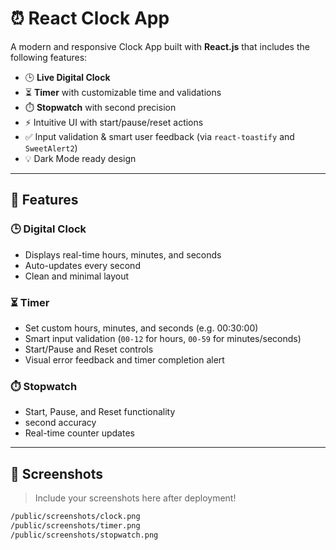 # ⏰ React Clock App

A modern and responsive Clock App built with **React.js** that includes the following features:

- 🕒 **Live Digital Clock**
- ⏳ **Timer** with customizable time and validations
- ⏱️ **Stopwatch** with second precision
- ⚡ Intuitive UI with start/pause/reset actions
- ✅ Input validation & smart user feedback (via `react-toastify` and `SweetAlert2`)
- 💡 Dark Mode ready design

---

## 🚀 Features

### 🕒 Digital Clock

- Displays real-time hours, minutes, and seconds
- Auto-updates every second
- Clean and minimal layout

### ⏳ Timer

- Set custom hours, minutes, and seconds (e.g. 00:30:00)
- Smart input validation (`00-12` for hours, `00-59` for minutes/seconds)
- Start/Pause and Reset controls
- Visual error feedback and timer completion alert

### ⏱️ Stopwatch

- Start, Pause, and Reset functionality
- second accuracy
- Real-time counter updates

---

## 📸 Screenshots

> Include your screenshots here after deployment!

```bash
/public/screenshots/clock.png
/public/screenshots/timer.png
/public/screenshots/stopwatch.png
```
